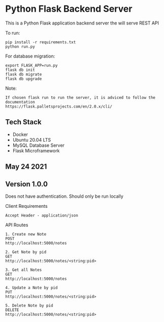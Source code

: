 # Python Flask Backend Server

This is a Python Flask application backend server the will serve REST API

To run:
```
pip install -r requirements.txt
python run.py
```

For database migration:
```
export FLASK_APP=run.py
flask db init
flask db migrate
flask db upgrade
```

Note:
```
If chosen flask run to run the server, it is adviced to follow the documentation
https://flask.palletsprojects.com/en/2.0.x/cli/
```



## Tech Stack
- Docker
- Ubuntu 20.04 LTS
- MySQL Database Server
- Flask Microframework


## May 24 2021
## Version 1.0.0

Does not have authentication. Should only be run locally

Client Requirements
```
Accept Header - application/json
```

API Routes
```
1. Create new Note
POST
http://localhost:5000/notes

2. Get Note by pid
GET
http://localhost:5000/notes/<string:pid>

3. Get all Notes
GET
http://localhost:5000/notes

4. Update a Note by pid
PUT
http://localhost:5000/notes/<string:pid>

5. Delete Note by pid
DELETE
http://localhost:5000/notes/<string:pid>
```